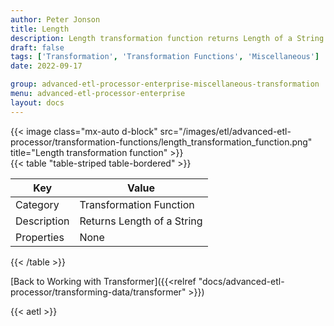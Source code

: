 ```yaml
---
author: Peter Jonson
title: Length
description: Length transformation function returns Length of a String
draft: false
tags: ['Transformation', 'Transformation Functions', 'Miscellaneous']
date: 2022-09-17

group: advanced-etl-processor-enterprise-miscellaneous-transformation
menu: advanced-etl-processor-enterprise
layout: docs
---
```


{{< image class="mx-auto d-block"  src="/images/etl/advanced-etl-processor/transformation-functions/length_transformation_function.png" title="Length transformation function" >}}
\
{{< table "table-striped table-bordered" >}}

| Key         | Value                      |
| ----------- | -------------------------- |
| Category    | Transformation Function    |
| Description | Returns Length of a String |
| Properties  | None                       |

{{< /table >}}

[Back to Working with Transformer]({{<relref "docs/advanced-etl-processor/transforming-data/transformer" >}})

{{< aetl >}}
